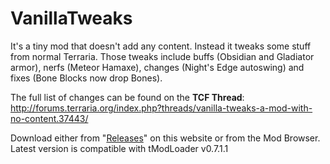 # VanillaTweaks
It's a tiny mod that doesn't add any content. Instead it tweaks some stuff from normal Terraria. Those tweaks include buffs (Obsidian and Gladiator armor), nerfs (Meteor Hamaxe), changes (Night's Edge autoswing) and fixes (Bone Blocks now drop Bones).

The full list of changes can be found on the **TCF Thread**: http://forums.terraria.org/index.php?threads/vanilla-tweaks-a-mod-with-no-content.37443/

Download either from "[Releases](https://github.com/goldenapple3/VanillaTweaks/releases)" on this website or from the Mod Browser. Latest version is compatible with tModLoader v0.7.1.1
